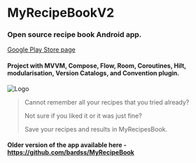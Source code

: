# MyRecipeBookV2

### Open source recipe book Android app.

[Google Play Store page](https://play.google.com/store/apps/details?id=com.jakubaniola.myrecipebook) 

#### Project with MVVM, Compose, Flow, Room, Coroutines, Hilt, modularisation, Version Catalogs, and Convention plugin.

![Logo](https://i.imgur.com/JE5agxD.png)

> Cannot remember all your recipes that you tried already?
>
> Not sure if you liked it or it was just fine?
>
> Save your recipes and results in MyRecipesBook.


#### Older version of the app available here - https://github.com/bardss/MyRecipeBook
